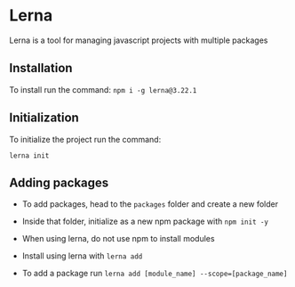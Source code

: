# Lerna

Lerna is a tool for managing javascript projects with multiple packages

## Installation

To install run the command:
`npm i -g lerna@3.22.1`

## Initialization

To initialize the project run the command:

`lerna init`

## Adding packages

- To add packages, head to the `packages` folder and create a new folder
- Inside that folder, initialize as a new npm package with `npm init -y`

- When using lerna, do not use npm to install modules
- Install using lerna with `lerna add`

- To add a package run `lerna add [module_name] --scope=[package_name]`
